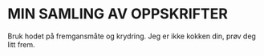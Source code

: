 # MIN SAMLING AV OPPSKRIFTER

Bruk hodet på fremgansmåte og krydring. Jeg er ikke kokken din, prøv deg litt frem.